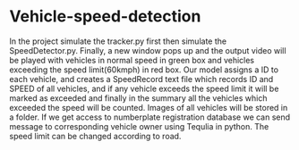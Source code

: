 # Vehicle-speed-detection
In the project simulate the tracker.py first then simulate the SpeedDetector.py. Finally, a new window pops up and the output video will be played with vehicles in normal speed in green box and vehicles exceeding the speed limit(60kmph) in red box.
Our model assigns a ID to each vehicle, and creates a SpeedRecord text file which records ID and SPEED of all vehicles, and if any vehicle exceeds the speed limit it will be marked as exceeded and finally in the summary all the vehicles which exceeded the speed will be counted. 
Images of all vehicles will be stored in a folder. If we get access to numberplate registration database we can send message to corresponding vehicle owner using Tequlia in python.
The speed limit can be changed according to road.

